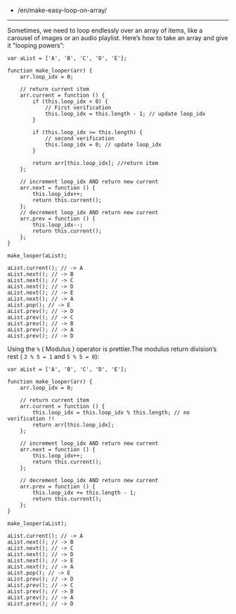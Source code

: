 -   /en/make-easy-loop-on-array/

------------------------------------------------------------------------

Sometimes, we need to loop endlessly over an array of items, like a carousel of images or an audio playlist. Here’s how to take an array and give it "looping powers”:

    var aList = ['A', 'B', 'C', 'D', 'E'];

    function make_looper(arr) {
        arr.loop_idx = 0;

        // return current item
        arr.current = function () {
            if (this.loop_idx < 0) {
                // First verification
                this.loop_idx = this.length - 1; // update loop_idx
            }

            if (this.loop_idx >= this.length) {
                // second verification
                this.loop_idx = 0; // update loop_idx
            }

            return arr[this.loop_idx]; //return item
        };

        // increment loop_idx AND return new current
        arr.next = function () {
            this.loop_idx++;
            return this.current();
        };
        // decrement loop_idx AND return new current
        arr.prev = function () {
            this.loop_idx--;
            return this.current();
        };
    }

    make_looper(aList);

    aList.current(); // -> A
    aList.next(); // -> B
    aList.next(); // -> C
    aList.next(); // -> D
    aList.next(); // -> E
    aList.next(); // -> A
    aList.pop(); // -> E
    aList.prev(); // -> D
    aList.prev(); // -> C
    aList.prev(); // -> B
    aList.prev(); // -> A
    aList.prev(); // -> D

Using the `%` ( Modulus ) operator is prettier.The modulus return division’s rest ( `2 % 5 = 1` and `5 % 5 = 0`):

    var aList = ['A', 'B', 'C', 'D', 'E'];

    function make_looper(arr) {
        arr.loop_idx = 0;

        // return current item
        arr.current = function () {
            this.loop_idx = this.loop_idx % this.length; // no verification !!
            return arr[this.loop_idx];
        };

        // increment loop_idx AND return new current
        arr.next = function () {
            this.loop_idx++;
            return this.current();
        };

        // decrement loop_idx AND return new current
        arr.prev = function () {
            this.loop_idx += this.length - 1;
            return this.current();
        };
    }

    make_looper(aList);

    aList.current(); // -> A
    aList.next(); // -> B
    aList.next(); // -> C
    aList.next(); // -> D
    aList.next(); // -> E
    aList.next(); // -> A
    aList.pop(); // -> E
    aList.prev(); // -> D
    aList.prev(); // -> C
    aList.prev(); // -> B
    aList.prev(); // -> A
    aList.prev(); // -> D
